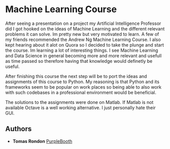 # Machine Learning Course

After seeing a presentation on a project my Artificial Intelligence Professor did I got hooked on the ideas of Machine Learning and the different relevant problems it can solve. Im pretty new but very motivated to learn. A few of my friends recommended the Andrew Ng Machine Learning Course. I also kept hearing about it alot on Quora so I decided to take the plunge and start the course. Im learning a lot of interesting things. I see Machine Learning and Data Science in general becoming more and more relevant and usefull as time passed so therefore having that knowledge would definetly be useful.

After finishing this course the next step will be to port the ideas and assignments of this course to Python. My reasoning is that Python and its frameworks seem  to be popular on work places so being able to also work with such codebases in a professional environment would be beneficial.

The solutions to the assignments were done on Matlab. If Matlab is not available Octave is a well working alternative. I just personally hate their GUI.



## Authors

* **Tomas Rondon** [PurpleBooth](https://github.com/tomaslrcode)

